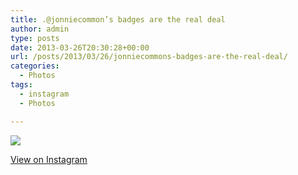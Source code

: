 ```yaml
---
title: .@jonniecommon’s badges are the real deal
author: admin
type: posts
date: 2013-03-26T20:30:28+00:00
url: /posts/2013/03/26/jonniecommons-badges-are-the-real-deal/
categories:
  - Photos
tags:
  - instagram
  - Photos

---
```

![][1]

<p class="view-instagram">
  <a href="http://instagram.com/p/XVYzj7qllZ/">View on Instagram</a>
</p>

 [1]: https://lobban.org/wordpress//HLIC/2564b37d80125c7f2dab5e5c02e70836.jpg